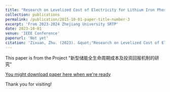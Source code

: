 ```yaml
---
title: "Research on Levelized Cost of Electricity for Lithium Iron Phosphate Batteries"
collection: publications
permalink: /publication/2015-10-01-paper-title-number-3
excerpt: 'From 2023-2024 Zhejiang University SRTP'
date: 2023-10-01
venue: 'IEEE Conference'
paperurl: 'Not yet'
citation: 'Zixuan, Zhu. (2023). &quot;"Research on Levelized Cost of Electricity for Lithium Iron Phosphate Batteries" &quot; <i>IEEE Conference </i>.'
---
```

This paper is from the Project "新型储能全生命周期成本及投资回报机制的研究"

[You might download paper here when we're ready]()

Thank you for visiting!
